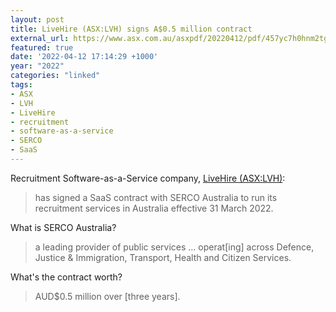 ```yaml
---
layout: post
title: LiveHire (ASX:LVH) signs A$0.5 million contract
external_url: https://www.asx.com.au/asxpdf/20220412/pdf/457yc7h0hnm2tg.pdf
featured: true
date: '2022-04-12 17:14:29 +1000'
year: "2022"
categories: "linked"
tags:
- ASX
- LVH
- LiveHire
- recruitment
- software-as-a-service
- SERCO
- SaaS
---
```


Recruitment Software-as-a-Service company, [LiveHire (ASX:LVH)](https://www2.asx.com.au/markets/company/LVH):

> has signed a SaaS contract with SERCO Australia to run its recruitment services in Australia effective 31 March 2022.

What is SERCO Australia?

> a leading provider of public services ... operat[ing] across Defence, Justice & Immigration, Transport, Health and Citizen Services. 

What's the contract worth?

> AUD$0.5 million over [three years].

